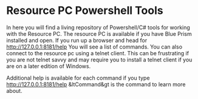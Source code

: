 # Resource PC Powershell Tools
In here you will find a living repository of Powershell/C# tools for working with the Resource PC. The resource PC is available if you have Blue Prism installed and open. If you run up a browser and head for http://127.0.0.1:8181/help You will see a list of commands. You can also connect to the resource pc using a telnet client. This can be frustrating if you are not telnet savvy and may require you to install a telnet client if you are on a later edition of Windows.

Additional help is available for each command if you type http://127.0.0.1:8181/help &ltCommand&gt is the command to learn more about. 
